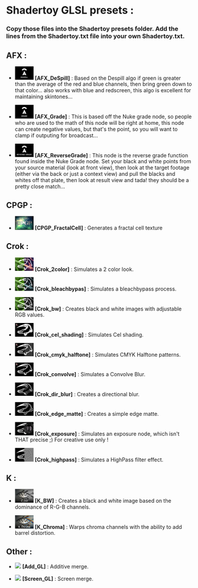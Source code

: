 # Shadertoy GLSL presets :

### Copy those files into the Shadertoy presets folder. Add the lines from the Shadertoy.txt file into your own Shadertoy.txt.

## AFX :

- <img src='icons/AFX_DeSpill.frag.png' width='50'> **[AFX_DeSpill]** : Based on the Despill algo if green is greater than the average of the red and blue channels, then bring green down to that color... also works with blue and redscreen, this algo is excellent for maintaining skintones...

- <img src='icons/AFX_Grade.frag.png' width='50'> **[AFX_Grade]** : This is based off the Nuke grade node, so people who are used to the math of this node will be right at home, this node can create negative values, but that's the point, so you will want to clamp if outputing for broadcast...

- <img src='icons/AFX_ReverseGrade.frag.png' width='50'> **[AFX_ReverseGrade]** : This node is the reverse grade function found inside the Nuke Grade node. Set your black and white points from your source material (look at front view), then look at the target footage (either via the back or just a context view) and pull the blacks and whites off that plate, then look at result view and tada! they should be a pretty close match...

## CPGP :

- <img src='icons/CPGP_FractalCell.frag.png' width='50'> **[CPGP_FractalCell]** : Generates a fractal cell texture

## Crok :

- <img src='icons/Crok_2color.frag.png' width='50'> **[Crok_2color]** : Simulates a 2 color look.

- <img src='icons/Crok_bleachbypas.frag.png' width='50'> **[Crok_bleachbypas]** : Simulates a bleachbypass process.

- <img src='icons/Crok_bw.frag.png' width='50'> **[Crok_bw]** : Creates black and white images with adjustable RGB values.

- <img src='icons/Crok_cel_shading.frag.png' width='50'> **[Crok_cel_shading]** : Simulates Cel shading.

- <img src='icons/Crok_cmyk_halftone.frag.png' width='50'> **[Crok_cmyk_halftone]** : Simulates CMYK Halftone patterns.

- <img src='icons/Crok_convolve.frag.png' width='50'> **[Crok_convolve]** : Simulates a Convolve Blur.

- <img src='icons/Crok_dir_blur.frag.png' width='50'> **[Crok_dir_blur]** : Creates a directional blur.

- <img src='icons/Crok_edge_matte.frag.png' width='50'> **[Crok_edge_matte]** : Creates a simple edge matte.

- <img src='icons/Crok_exposure.frag.png' width='50'> **[Crok_exposure]** : Simulates an exposure node, which isn't THAT precise ;) For creative use only !

- <img src='icons/Crok_highpass.frag.png' width='50'> **[Crok_highpass]** : Simulates a HighPass filter effect.

## K :

- <img src='icons/K_BW.frag.png' width='50'> **[K_BW]** : Creates a black and white image based on the dominance of R-G-B channels.

- <img src='icons/K_Chroma.frag.png' width='50'> **[K_Chroma]** : Warps chroma channels with the ability to add barrel distortion.

## Other :

- <img src='icons/Add_GL.frag.png' width='50'> **[Add_GL]** : Additive merge.

- <img src='icons/Screen_GL.frag.png' width='50'> **[Screen_GL]** : Screen merge.